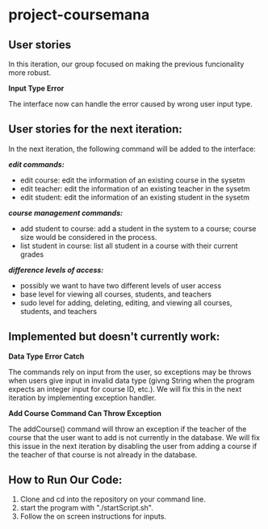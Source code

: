 # project-coursemana




## User stories

In this iteration, our group focused on making the previous funcionality more robust.

**Input Type Error**

The interface now can handle the error caused by wrong user input type.

## User stories for the next iteration:

In the next iteration, the following command will be added to the interface:

***edit commands:***
- edit course: edit the information of an existing course in the sysetm
- edit teacher: edit the information of an existing teacher in the sysetm
- edit student: edit the information of an existing student in the sysetm

***course management commands:***
- add student to course: add a student in the system to a course; course size would be considered in the process.
- list student in course: list all student in a course with their current grades

***difference levels of access:***
- possibly we want to have two different levels of user access
- base level for viewing all courses, students, and teachers
- sudo level for adding, deleting, editing, and viewing all courses, students, and teachers


## Implemented but doesn't currently work:

**Data Type Error Catch**

The commands rely on input from the user, so exceptions may be throws when users give input in invalid data type (givng String when the program expects an integer input for course ID, etc.). We will fix this in the next iteration by implementing exception handler.

**Add Course Command Can Throw Exception**

The addCourse() command will throw an exception if the teacher of the course that the user want to add is not currently in the database. We will fix this issue in the next iteration by disabling the user from adding a course if the teacher of that course is not already in the database. 


## How to Run Our Code:
1. Clone and cd into the repository on your command line.
2. start the program with "./startScript.sh".
3. Follow the on screen instructions for inputs. 
